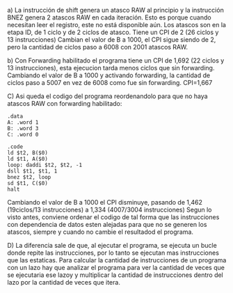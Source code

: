 a) La instrucción de shift genera un atasco RAW al principio y la instrucción BNEZ genera 2 atascos RAW en cada iteración. Esto es porque cuando necesitan leer el registro, este no está disponible aún. Los atascos son en la etapa ID, de 1 ciclo y de 2 ciclos de atasco.
Tiene un CPI de 2 (26 ciclos y 13 instrucciones)
Cambian el valor de B a 1000, el CPI sigue siendo de 2, pero la cantidad de ciclos paso a 6008 con 2001 atascos RAW.

b) Con Forwarding habilitado el programa tiene un CPI de 1,692 (22 ciclos y 13 instrucciones), esta ejecucion tarda menos ciclos que sin forwarding.
Cambiando el valor de B a 1000 y activando forwarding, la cantidad de ciclos paso a 5007 en vez de 6008 como fue sin forwarding. CPI=1,667

C) Asi queda el codigo del programa reordenandolo para que no haya atascos RAW con forwarding habilitado:

```
.data
A: .word 1
B: .word 3
C: .word 0

.code
ld $t2, B($0)
ld $t1, A($0)
loop: daddi $t2, $t2, -1
dsll $t1, $t1, 1
bnez $t2, loop
sd $t1, C($0)
halt
```

Cambiando el valor de B a 1000 el CPI disminuye, pasando de 1,462 (19ciclos/13 instrucciones) a 1,334 (4007/3004 instrucciones)
Segun lo visto antes, conviene ordenar el codigo de tal forma que las instrucciones con dependencia de datos esten alejadas para que no se generen los atascos, siempre y cuando no cambie el resultadod el programa.

D) La diferencia sale de que, al ejecutar el programa, se ejecuta un bucle donde repite las instrucciones, por lo tanto se ejecutan mas instrucciones que las estaticas. Para calcular la cantidad de instrucciones de un programa con un lazo hay que analizar el programa para ver la cantidad de veces que se ejecutaria ese lazoy y multiplicar la cantidad de instrucciones dentro del lazo por la cantidad de veces que itera.
